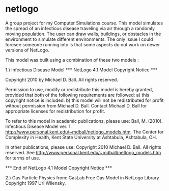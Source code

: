 # netlogo
A group project for my Computer Simulations course.
This model simulates the spread of an infectious disease traveling via air through
a randomly moving population.  The user can draw walls, buildings, or obstacles in the
environment to simulate different environments. The only issue I could foresee someone
running into is that some aspects do not work on newer versions of NetLogo.

This model was built using a combination of these two models :


 1.) Infectious Disease Model
 *** NetLogo 4.1 Model Copyright Notice ***

 Copyright 2010 by Michael D. Ball.  All rights reserved.

 Permission to use, modify or redistribute this model is hereby granted,
 provided that both of the following requirements are followed:
 a) this copyright notice is included.
 b) this model will not be redistributed for profit without permission
    from Michael D. Ball.
 Contact Michael D. Ball for appropriate licenses for redistribution for
 profit.

 To refer to this model in academic publications, please use:
 Ball, M. (2010).  Infectious Disease Model ver. 1.
 http://www.personal.kent.edu/~mdball/netlogo_models.htm.
 The Center for Complexity in Health,
 Kent State University at Ashtabula, Ashtabula, OH.

 In other publications, please use:
 Copyright 2010 Michael D. Ball.  All rights reserved.
 See http://www.personal.kent.edu/~mdball/netlogo_models.htm
 for terms of use.

 *** End of NetLogo 4.1 Model Copyright Notice ***


 2.) Gas Particle Physics from: GasLab Free Gas Model in NetLogo Library
     Copyright 1997 Uri Wilensky.
